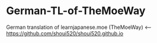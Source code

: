 # German-TL-of-TheMoeWay
German translation of learnjapanese.moe (TheMoeWay) &lt;-- https://github.com/shoui520/shoui520.github.io
